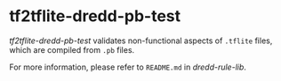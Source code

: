 # tf2tflite-dredd-pb-test

*tf2tflite-dredd-pb-test* validates non-functional aspects of `.tflite` files, which are compiled
from `.pb` files.

For more information, please refer to `README.md` in *dredd-rule-lib*.
